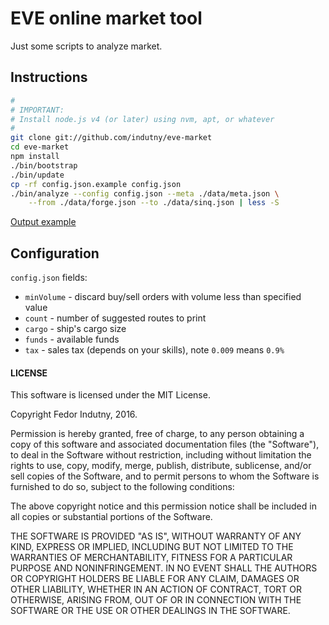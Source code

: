 # EVE online market tool

Just some scripts to analyze market.

## Instructions

```sh
#
# IMPORTANT:
# Install node.js v4 (or later) using nvm, apt, or whatever
#
git clone git://github.com/indutny/eve-market
cd eve-market
npm install
./bin/bootstrap
./bin/update
cp -rf config.json.example config.json
./bin/analyze --config config.json --meta ./data/meta.json \
    --from ./data/forge.json --to ./data/sinq.json | less -S
```

[Output example][0]

## Configuration

`config.json` fields:

* `minVolume` - discard buy/sell orders with volume less than specified value
* `count` - number of suggested routes to print
* `cargo` - ship's cargo size
* `funds` - available funds
* `tax` - sales tax (depends on your skills), note `0.009` means `0.9%`

#### LICENSE

This software is licensed under the MIT License.

Copyright Fedor Indutny, 2016.

Permission is hereby granted, free of charge, to any person obtaining a
copy of this software and associated documentation files (the
"Software"), to deal in the Software without restriction, including
without limitation the rights to use, copy, modify, merge, publish,
distribute, sublicense, and/or sell copies of the Software, and to permit
persons to whom the Software is furnished to do so, subject to the
following conditions:

The above copyright notice and this permission notice shall be included
in all copies or substantial portions of the Software.

THE SOFTWARE IS PROVIDED "AS IS", WITHOUT WARRANTY OF ANY KIND, EXPRESS
OR IMPLIED, INCLUDING BUT NOT LIMITED TO THE WARRANTIES OF
MERCHANTABILITY, FITNESS FOR A PARTICULAR PURPOSE AND NONINFRINGEMENT. IN
NO EVENT SHALL THE AUTHORS OR COPYRIGHT HOLDERS BE LIABLE FOR ANY CLAIM,
DAMAGES OR OTHER LIABILITY, WHETHER IN AN ACTION OF CONTRACT, TORT OR
OTHERWISE, ARISING FROM, OUT OF OR IN CONNECTION WITH THE SOFTWARE OR THE
USE OR OTHER DEALINGS IN THE SOFTWARE.

[0]: https://gist.github.com/indutny/d71dc9dff1c521e28e7a
